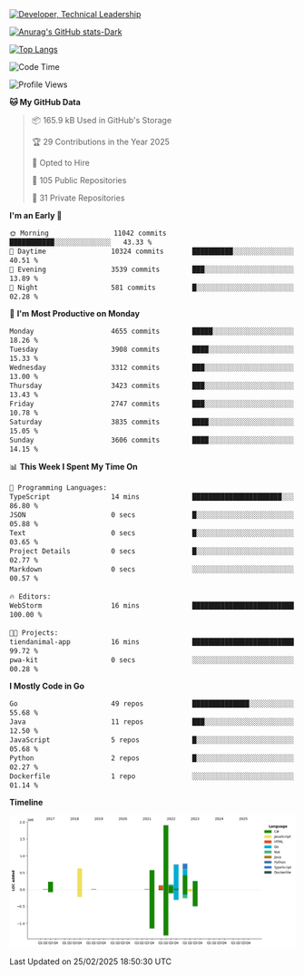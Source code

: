 <div>
  <a href="https://www.linkedin.com/in/arielpineiro/" target="_blank" rel="nofollow noopener noreferrer">
    <img src="https://img.shields.io/badge/-LinkedIn-%230077B5?style=for-the-badge&logo=linkedin&logoColor=white" alt="Developer, Technical Leadership" title="Ariel Piñeiro">
  </a>
</div>

[![Anurag's GitHub stats-Dark](https://github-readme-stats.vercel.app/api?username=arielsrv&show_icons=true&theme=dark#gh-dark-mode-only)](https://github.com/anuraghazra/github-readme-stats#gh-dark-mode-only)

[![Top Langs](https://github-readme-stats.vercel.app/api/top-langs/?username=arielsrv&layout=compact&langs_count=10&theme=dark#gh-dark-mode-only)](https://github.com/anuraghazra/github-readme-stats&theme=dark#gh-dark-mode-only)

<!--START_SECTION:waka-->
![Code Time](http://img.shields.io/badge/Code%20Time-1%2C131%20hrs%2034%20mins-blue)

![Profile Views](http://img.shields.io/badge/Profile%20Views-1-blue)

**🐱 My GitHub Data** 

> 📦 165.9 kB Used in GitHub's Storage 
 > 
> 🏆 29 Contributions in the Year 2025
 > 
> 💼 Opted to Hire
 > 
> 📜 105 Public Repositories 
 > 
> 🔑 31 Private Repositories 
 > 
**I'm an Early 🐤** 

```text
🌞 Morning                11042 commits       ███████████░░░░░░░░░░░░░░   43.33 % 
🌆 Daytime                10324 commits       ██████████░░░░░░░░░░░░░░░   40.51 % 
🌃 Evening                3539 commits        ███░░░░░░░░░░░░░░░░░░░░░░   13.89 % 
🌙 Night                  581 commits         █░░░░░░░░░░░░░░░░░░░░░░░░   02.28 % 
```
📅 **I'm Most Productive on Monday** 

```text
Monday                   4655 commits        █████░░░░░░░░░░░░░░░░░░░░   18.26 % 
Tuesday                  3908 commits        ████░░░░░░░░░░░░░░░░░░░░░   15.33 % 
Wednesday                3312 commits        ███░░░░░░░░░░░░░░░░░░░░░░   13.00 % 
Thursday                 3423 commits        ███░░░░░░░░░░░░░░░░░░░░░░   13.43 % 
Friday                   2747 commits        ███░░░░░░░░░░░░░░░░░░░░░░   10.78 % 
Saturday                 3835 commits        ████░░░░░░░░░░░░░░░░░░░░░   15.05 % 
Sunday                   3606 commits        ████░░░░░░░░░░░░░░░░░░░░░   14.15 % 
```


📊 **This Week I Spent My Time On** 

```text
💬 Programming Languages: 
TypeScript               14 mins             ██████████████████████░░░   86.80 % 
JSON                     0 secs              █░░░░░░░░░░░░░░░░░░░░░░░░   05.88 % 
Text                     0 secs              █░░░░░░░░░░░░░░░░░░░░░░░░   03.65 % 
Project Details          0 secs              █░░░░░░░░░░░░░░░░░░░░░░░░   02.77 % 
Markdown                 0 secs              ░░░░░░░░░░░░░░░░░░░░░░░░░   00.57 % 

🔥 Editors: 
WebStorm                 16 mins             █████████████████████████   100.00 % 

🐱‍💻 Projects: 
tiendanimal-app          16 mins             █████████████████████████   99.72 % 
pwa-kit                  0 secs              ░░░░░░░░░░░░░░░░░░░░░░░░░   00.28 % 
```

**I Mostly Code in Go** 

```text
Go                       49 repos            ██████████████░░░░░░░░░░░   55.68 % 
Java                     11 repos            ███░░░░░░░░░░░░░░░░░░░░░░   12.50 % 
JavaScript               5 repos             █░░░░░░░░░░░░░░░░░░░░░░░░   05.68 % 
Python                   2 repos             █░░░░░░░░░░░░░░░░░░░░░░░░   02.27 % 
Dockerfile               1 repo              ░░░░░░░░░░░░░░░░░░░░░░░░░   01.14 % 
```



**Timeline**

![Lines of Code chart](https://raw.githubusercontent.com/arielsrv/arielsrv/main/assets/bar_graph.png)


 Last Updated on 25/02/2025 18:50:30 UTC
<!--END_SECTION:waka-->
